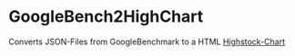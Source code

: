 # GoogleBench2HighChart
Converts JSON-Files from GoogleBenchmark to a HTML [Highstock-Chart](http://www.highcharts.com/ "Highcharts Homepage")